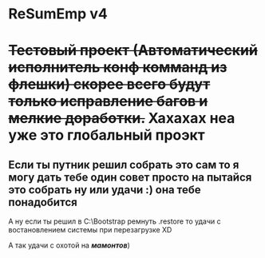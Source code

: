 # ReSumEmp v4

# ~~Тестовый проект (Автоматический исполнитель конф комманд из флешки) скорее всего будут только исправление багов и мелкие доработки.~~ Хахахах неа уже это глобальный проэкт

## Если ты путник решил собрать это сам то я могу дать тебе один совет просто на пытайся это собрать ну или удачи :) она тебе понадобится

А ну если ты решил в C:\Bootstrap ремнуть .restore то удачи с востановлением системы при перезагрузке XD

А так удачи с охотой на **_мамонтов_**)
